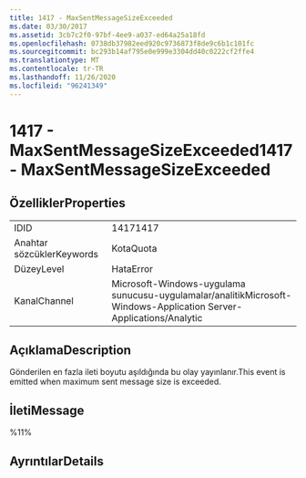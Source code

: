 ```yaml
---
title: 1417 - MaxSentMessageSizeExceeded
ms.date: 03/30/2017
ms.assetid: 3cb7c2f0-97bf-4ee9-a037-ed64a25a18fd
ms.openlocfilehash: 0738db37982eed920c9736873f8de9c6b1c101fc
ms.sourcegitcommit: bc293b14af795e0e999e3304dd40c0222cf2ffe4
ms.translationtype: MT
ms.contentlocale: tr-TR
ms.lasthandoff: 11/26/2020
ms.locfileid: "96241349"
---
```

# <a name="1417---maxsentmessagesizeexceeded"></a><span data-ttu-id="f29f2-102">1417 - MaxSentMessageSizeExceeded</span><span class="sxs-lookup"><span data-stu-id="f29f2-102">1417 - MaxSentMessageSizeExceeded</span></span>

## <a name="properties"></a><span data-ttu-id="f29f2-103">Özellikler</span><span class="sxs-lookup"><span data-stu-id="f29f2-103">Properties</span></span>  
  
|||  
|-|-|  
|<span data-ttu-id="f29f2-104">ID</span><span class="sxs-lookup"><span data-stu-id="f29f2-104">ID</span></span>|<span data-ttu-id="f29f2-105">1417</span><span class="sxs-lookup"><span data-stu-id="f29f2-105">1417</span></span>|  
|<span data-ttu-id="f29f2-106">Anahtar sözcükler</span><span class="sxs-lookup"><span data-stu-id="f29f2-106">Keywords</span></span>|<span data-ttu-id="f29f2-107">Kota</span><span class="sxs-lookup"><span data-stu-id="f29f2-107">Quota</span></span>|  
|<span data-ttu-id="f29f2-108">Düzey</span><span class="sxs-lookup"><span data-stu-id="f29f2-108">Level</span></span>|<span data-ttu-id="f29f2-109">Hata</span><span class="sxs-lookup"><span data-stu-id="f29f2-109">Error</span></span>|  
|<span data-ttu-id="f29f2-110">Kanal</span><span class="sxs-lookup"><span data-stu-id="f29f2-110">Channel</span></span>|<span data-ttu-id="f29f2-111">Microsoft-Windows-uygulama sunucusu-uygulamalar/analitik</span><span class="sxs-lookup"><span data-stu-id="f29f2-111">Microsoft-Windows-Application Server-Applications/Analytic</span></span>|  
  
## <a name="description"></a><span data-ttu-id="f29f2-112">Açıklama</span><span class="sxs-lookup"><span data-stu-id="f29f2-112">Description</span></span>  

 <span data-ttu-id="f29f2-113">Gönderilen en fazla ileti boyutu aşıldığında bu olay yayınlanır.</span><span class="sxs-lookup"><span data-stu-id="f29f2-113">This event is emitted when maximum sent message size is exceeded.</span></span>  
  
## <a name="message"></a><span data-ttu-id="f29f2-114">İleti</span><span class="sxs-lookup"><span data-stu-id="f29f2-114">Message</span></span>  

 <span data-ttu-id="f29f2-115">%1</span><span class="sxs-lookup"><span data-stu-id="f29f2-115">1%</span></span>  
  
## <a name="details"></a><span data-ttu-id="f29f2-116">Ayrıntılar</span><span class="sxs-lookup"><span data-stu-id="f29f2-116">Details</span></span>
